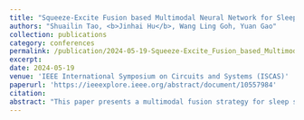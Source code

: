 ```yaml
---
title: "Squeeze-Excite Fusion based Multimodal Neural Network for Sleep Stage Classification with Flexible EEG/ECG Signal Acquisition Circuit"
authors: "Shuailin Tao, <b>Jinhai Hu</b>, Wang Ling Goh, Yuan Gao"
collection: publications
category: conferences
permalink: /publication/2024-05-19-Squeeze-Excite_Fusion_based_Multimodal_Neural_Network_for_Sleep_Stage_Classification_with_Flexible_EEG_ECG_Signal_Acquisition_Circuit
excerpt:
date: 2024-05-19
venue: 'IEEE International Symposium on Circuits and Systems (ISCAS)'
paperurl: 'https://ieeexplore.ieee.org/abstract/document/10557984'
citation:
abstract: "This paper presents a multimodal fusion strategy for sleep stage classification using polysomnography (PSG) with electroencephalogram (EEG) and Electrocardiogram (ECG) data. The Squeeze-Excite (SE) Fusion mechanism is implemented to enhance the collaborative impact of EEG and ECG signals on neural network classification. To address the challenges of imbalance in the dataset, a balanced sampler is used. Improved feature extraction is achieved through Linear-frequency cepstral coefficients (LFCC) applied to the EEG signal. A recurrent convolutional neural network (RCNN) reduces model parameters and optimizes architecture, while quantizing the network weight down to INT4 ensures hardware compatibility, especially for edge devices. Applying these methodologies to signals, this optimized approach achieves a significant validation accuracy of 77.6% with a compact 23.5KB weight memory size on the MIT-BIH dataset, covering six distinct classification categories."
---
```

